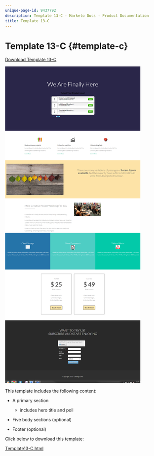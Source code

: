 ```yaml
---
unique-page-id: 9437792
description: Template 13-C - Marketo Docs - Product Documentation
title: Template 13-C
---
```


# Template 13-C {#template-c}

[Download Template 13-C](http://docs.marketo.com/download/attachments/9437792/template-13c.html?version=1&modificationdate=1438980021000&api=v2)

![](assets/image2015-8-11-11-3a45-3a44.png)

This template includes the following content:

* A primary section

    * includes hero title and poll

* Five body sections (optional)
* Footer (optional)

Click below to download this template:

[Template13-C.html](http://docs.marketo.com/download/attachments/9437792/template-13c.html?version=1&modificationdate=1438980021000&api=v2)
